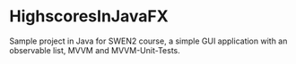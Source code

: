 # HighscoresInJavaFX
Sample project in Java for SWEN2 course, a simple GUI application with an observable list, MVVM and MVVM-Unit-Tests. 
